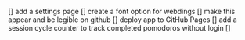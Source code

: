 [] add a settings page
[] create a font option for webdings
[] make this appear and be legible on github
[] deploy app to GitHub Pages
[] add a session cycle counter to track completed pomodoros without login
[] 